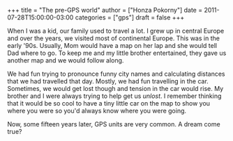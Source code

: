 +++
title = "The pre-GPS world"
author = ["Honza Pokorny"]
date = 2011-07-28T15:00:00-03:00
categories = ["gps"]
draft = false
+++

When I was a kid, our family used to travel a lot. I grew up in central Europe
and over the years, we visited most of continental Europe. This was in the
early '90s. Usually, Mom would have a map on her lap and she would tell Dad
where to go. To keep me and my little brother entertained, they gave us another
map and we would follow along.

We had fun trying to pronounce funny city names and calculating distances that
we had travelled that day. Mostly, we had fun travelling in the car. Sometimes,
we would get lost though and tension in the car would rise. My brother and I
were always trying to help get us _unlost_. I remember thinking that it would
be so cool to have a tiny little car on the map to show you where you were so
you'd always know where you were going.

Now, some fifteen years later, GPS units are very common. A dream come true?
